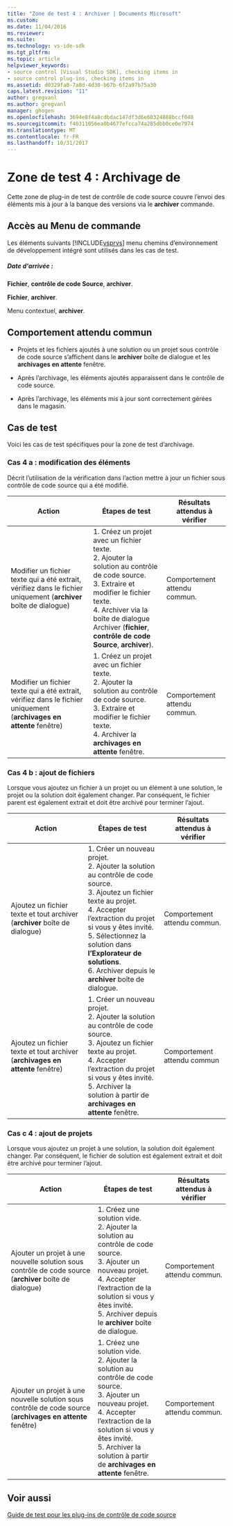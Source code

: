 ```yaml
---
title: "Zone de test 4 : Archiver | Documents Microsoft"
ms.custom: 
ms.date: 11/04/2016
ms.reviewer: 
ms.suite: 
ms.technology: vs-ide-sdk
ms.tgt_pltfrm: 
ms.topic: article
helpviewer_keywords:
- source control [Visual Studio SDK], checking items in
- source control plug-ins, checking items in
ms.assetid: d0329fa8-7a8d-4d30-b67b-6f2a97b75a30
caps.latest.revision: "11"
author: gregvanl
ms.author: gregvanl
manager: ghogen
ms.openlocfilehash: 3694e8f4a8cdbdac147df3d6e60324888bccf048
ms.sourcegitcommit: f40311056ea0b4677efcca74a285dbb0ce0e7974
ms.translationtype: MT
ms.contentlocale: fr-FR
ms.lasthandoff: 10/31/2017
---
```

# <a name="test-area-4-check-in"></a>Zone de test 4 : Archivage de
Cette zone de plug-in de test de contrôle de code source couvre l’envoi des éléments mis à jour à la banque des versions via le **archiver** commande.  
  
## <a name="command-menu-access"></a>Accès au Menu de commande  
 Les éléments suivants [!INCLUDE[vsprvs](../../code-quality/includes/vsprvs_md.md)] menu chemins d’environnement de développement intégré sont utilisés dans les cas de test.  
  
##### <a name="check-in"></a>Date d'arrivée :  
 **Fichier**, **contrôle de code Source**, **archiver**.  
  
 **Fichier**, **archiver**.  
  
 Menu contextuel, **archiver**.  
  
## <a name="common-expected-behavior"></a>Comportement attendu commun  
  
-   Projets et les fichiers ajoutés à une solution ou un projet sous contrôle de code source s’affichent dans le **archiver** boîte de dialogue et les **archivages en attente** fenêtre.  
  
-   Après l’archivage, les éléments ajoutés apparaissent dans le contrôle de code source.  
  
-   Après l’archivage, les éléments mis à jour sont correctement gérées dans le magasin.  
  
## <a name="test-cases"></a>Cas de test  
 Voici les cas de test spécifiques pour la zone de test d’archivage.  
  
### <a name="case-4a-modified-items"></a>Cas 4 a : modification des éléments  
 Décrit l’utilisation de la vérification dans l’action mettre à jour un fichier sous contrôle de code source qui a été modifié.  
  
|Action|Étapes de test|Résultats attendus à vérifier|  
|------------|----------------|--------------------------------|  
|Modifier un fichier texte qui a été extrait, vérifiez dans le fichier uniquement (**archiver** boîte de dialogue)|1.  Créez un projet avec un fichier texte.<br />2.  Ajouter la solution au contrôle de code source.<br />3.  Extraire et modifier le fichier texte.<br />4.  Archiver via la boîte de dialogue Archiver (**fichier**, **contrôle de code Source**, **archiver**).|Comportement attendu commun.|  
|Modifier un fichier texte qui a été extrait, vérifiez dans le fichier uniquement (**archivages en attente** fenêtre)|1.  Créez un projet avec un fichier texte.<br />2.  Ajouter la solution au contrôle de code source.<br />3.  Extraire et modifier le fichier texte.<br />4.  Archiver la **archivages en attente** fenêtre.|Comportement attendu commun.|  
  
### <a name="case-4b-adding-files"></a>Cas 4 b : ajout de fichiers  
 Lorsque vous ajoutez un fichier à un projet ou un élément à une solution, le projet ou la solution doit également changer. Par conséquent, le fichier parent est également extrait et doit être archivé pour terminer l’ajout.  
  
|Action|Étapes de test|Résultats attendus à vérifier|  
|------------|----------------|--------------------------------|  
|Ajoutez un fichier texte et tout archiver (**archiver** boîte de dialogue)|1.  Créer un nouveau projet.<br />2.  Ajouter la solution au contrôle de code source.<br />3.  Ajoutez un fichier texte au projet.<br />4.  Accepter l’extraction du projet si vous y êtes invité.<br />5.  Sélectionnez la solution dans **l’Explorateur de solutions**.<br />6.  Archiver depuis le **archiver** boîte de dialogue.|Comportement attendu commun.|  
|Ajoutez un fichier texte et tout archiver (**archivages en attente** fenêtre)|1.  Créer un nouveau projet.<br />2.  Ajouter la solution au contrôle de code source.<br />3.  Ajoutez un fichier texte au projet.<br />4.  Accepter l’extraction du projet si vous y êtes invité.<br />5.  Archiver la solution à partir de **archivages en attente** fenêtre.|Comportement attendu commun|  
  
### <a name="case-4c-adding-projects"></a>Cas c 4 : ajout de projets  
 Lorsque vous ajoutez un projet à une solution, la solution doit également changer. Par conséquent, le fichier de solution est également extrait et doit être archivé pour terminer l’ajout.  
  
|Action|Étapes de test|Résultats attendus à vérifier|  
|------------|----------------|--------------------------------|  
|Ajouter un projet à une nouvelle solution sous contrôle de code source (**archiver** boîte de dialogue)|1.  Créez une solution vide.<br />2.  Ajouter la solution au contrôle de code source.<br />3.  Ajouter un nouveau projet.<br />4.  Accepter l’extraction de la solution si vous y êtes invité.<br />5.  Archiver depuis le **archiver** boîte de dialogue.|Comportement attendu commun.|  
|Ajouter un projet à une nouvelle solution sous contrôle de code source (**archivages en attente** fenêtre)|1.  Créez une solution vide.<br />2.  Ajouter la solution au contrôle de code source.<br />3.  Ajouter un nouveau projet.<br />4.  Accepter l’extraction de la solution si vous y êtes invité.<br />5.  Archiver la solution à partir de **archivages en attente** fenêtre.|Comportement attendu commun.|  
  
## <a name="see-also"></a>Voir aussi  
 [Guide de test pour les plug-ins de contrôle de code source](../../extensibility/internals/test-guide-for-source-control-plug-ins.md)